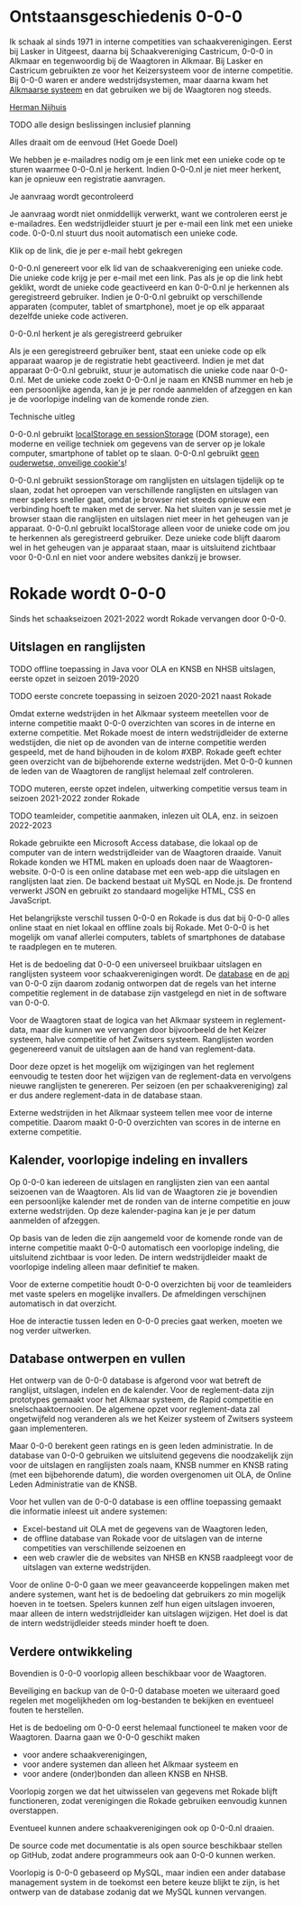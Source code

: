 # Ontstaansgeschiedenis 0-0-0

Ik schaak al sinds 1971 in interne competities van schaakverenigingen. 
Eerst bij Lasker in Uitgeest, daarna bij Schaakvereniging Castricum, 0-0-0 in Alkmaar en tegenwoordig bij de Waagtoren in Alkmaar.
Bij Lasker en Castricum gebruikten ze voor het Keizersysteem voor de interne competitie.
Bij 0-0-0 waren er andere wedstrijdsystemen, maar daarna kwam het 
[Alkmaarse systeem](https://www.waagtoren.nl/timeline/2009-september-het-alkmaarse-systeem/) en dat gebruiken we bij de Waagtoren nog steeds.

[Herman Nijhuis](https://www.waagtoren.nl/2020/08/29/herman-nijhuis-erelid-van-de-waagtoren/)

TODO alle design beslissingen inclusief planning

Alles draait om de eenvoud
(Het Goede Doel)

We hebben je e-mailadres nodig om je een link met een unieke code op te sturen waarmee 0-0-0.nl je herkent.
Indien 0-0-0.nl je niet meer herkent, kan je opnieuw een registratie aanvragen.

Je aanvraag wordt gecontroleerd

Je aanvraag wordt niet onmiddellijk verwerkt, want we controleren eerst je e-mailadres.
Een wedstrijdleider stuurt je per e-mail een link met een unieke code.
0-0-0.nl stuurt dus nooit automatisch een unieke code.

Klik op de link, die je per e-mail hebt gekregen

0-0-0.nl genereert voor elk lid van de schaakvereniging een unieke code.
Die unieke code krijg je per e-mail met een link.
Pas als je op die link hebt geklikt, wordt de unieke code geactiveerd en
kan 0-0-0.nl je herkennen als geregistreerd gebruiker.
Indien je 0-0-0.nl gebruikt op verschillende apparaten (computer, tablet of smartphone),
moet je op elk apparaat dezelfde unieke code activeren.

0-0-0.nl herkent je als geregistreerd gebruiker

Als je een geregistreerd gebruiker bent, staat een unieke code op elk apparaat waarop je de registratie hebt geactiveerd.
Indien je met dat apparaat 0-0-0.nl gebruikt, stuur je automatisch die unieke code naar 0-0-0.nl.
Met de unieke code zoekt 0-0-0.nl je naam en KNSB nummer en
heb je een persoonlijke agenda, kan je je per ronde aanmelden of afzeggen
en kan je de voorlopige indeling van de komende ronde zien.

Technische uitleg

0-0-0.nl gebruikt [localStorage en sessionStorage](https://developer.mozilla.org/en-US/docs/Web/API/Web_Storage_API)
(DOM storage), een moderne en veilige techniek om gegevens van de server op je lokale computer, smartphone of tablet op te slaan.
0-0-0.nl gebruikt [geen ouderwetse, onveilige cookie's](https://blog.google/products/chrome/updated-timeline-privacy-sandbox-milestones/)!

0-0-0.nl gebruikt sessionStorage om ranglijsten en uitslagen tijdelijk op te slaan,
zodat het oproepen van verschillende ranglijsten en uitslagen van meer spelers sneller gaat,
omdat je browser niet steeds opnieuw een verbinding hoeft te maken met de server.
Na het sluiten van je sessie met je browser staan die ranglijsten en uitslagen niet meer in het geheugen van je apparaat.
0-0-0.nl gebruikt localStorage alleen voor de unieke code om jou te herkennen als geregistreerd gebruiker.
Deze unieke code blijft daarom wel in het geheugen van je apparaat staan,
maar is uitsluitend zichtbaar voor 0-0-0.nl en niet voor andere websites dankzij je browser.
            </p>
        </details>
    </details>

# Rokade wordt 0-0-0

Sinds het schaakseizoen 2021-2022 wordt Rokade vervangen door 0-0-0.

## Uitslagen en ranglijsten

TODO offline toepassing in Java voor OLA en KNSB en NHSB uitslagen, eerste opzet in seizoen 2019-2020

TODO eerste concrete toepassing in seizoen 2020-2021 naast Rokade

Omdat externe wedstrijden in het Alkmaar systeem meetellen voor de interne competitie maakt 0-0-0 overzichten van scores in de interne en externe competitie. 
Met Rokade moest de intern wedstrijdleider de externe wedstijden, die niet op de avonden van de interne competitie werden gespeeld, 
met de hand bijhouden in de kolom #XBP. 
Rokade geeft echter geen overzicht van de bijbehorende externe wedstrijden. 
Met 0-0-0 kunnen de leden van de Waagtoren de ranglijst helemaal zelf controleren.

TODO muteren, eerste opzet indelen, uitwerking competitie versus team in seizoen 2021-2022 zonder Rokade

TODO teamleider, competitie aanmaken, inlezen uit OLA, enz. in seizoen 2022-2023

Rokade gebruikte een Microsoft Access database, die lokaal op de computer van de intern wedstrijdleider van de Waagtoren draaide. 
Vanuit Rokade konden we HTML maken en uploads doen naar de Waagtoren-website.
0-0-0 is een online database met een web-app die uitslagen en ranglijsten laat zien. 
De backend bestaat uit MySQL en Node.js. De frontend verwerkt JSON en gebruikt zo standaard mogelijke HTML, CSS en JavaScript.

Het belangrijkste verschil tussen 0-0-0 en Rokade is dus dat bij 0-0-0 alles online staat en niet lokaal en offline zoals bij Rokade. 
Met 0-0-0 is het mogelijk om vanaf allerlei computers, tablets of smartphones de database te raadplegen en te muteren.

Het is de bedoeling dat 0-0-0 een universeel bruikbaar uitslagen en ranglijsten systeem voor schaakverenigingen wordt. 
De [database](doc/database.md) en de [api](doc/api.md) van 0-0-0 zijn daarom zodanig ontworpen 
dat de regels van het interne competitie reglement in de database zijn vastgelegd en niet in de software van 0-0-0.

Voor de Waagtoren staat de logica van het Alkmaar systeem in reglement-data, maar die kunnen we vervangen door 
bijvoorbeeld de het Keizer systeem, halve competitie of het Zwitsers systeem.
Ranglijsten worden gegenereerd vanuit de uitslagen aan de hand van reglement-data. 

Door deze opzet is het mogelijk om wijzigingen van het reglement eenvoudig te testen door het wijzigen van de reglement-data 
en vervolgens nieuwe ranglijsten te genereren. 
Per seizoen (en per schaakvereniging) zal er dus andere reglement-data in de database staan. 

Externe wedstrijden in het Alkmaar systeem tellen mee voor de interne competitie.
Daarom maakt 0-0-0 overzichten van scores in de interne en externe competitie.
 
## Kalender, voorlopige indeling en invallers

Op 0-0-0 kan iedereen de uitslagen en ranglijsten zien van een aantal seizoenen van de Waagtoren. 
Als lid van de Waagtoren zie je bovendien een persoonlijke kalender met de ronden van de interne competitie 
en jouw externe wedstrijden. 
Op deze kalender-pagina kan je je per datum aanmelden of afzeggen.

Op basis van de leden die zijn aangemeld voor de komende ronde van de interne competitie maakt 0-0-0 automatisch een voorlopige indeling, 
die uitsluitend zichtbaar is voor leden. De intern wedstrijdleider maakt de voorlopige indeling alleen maar definitief te maken.

Voor de externe competitie houdt 0-0-0 overzichten bij voor de teamleiders met vaste spelers en mogelijke invallers. 
De afmeldingen verschijnen automatisch in dat overzicht.

Hoe de interactie tussen leden en 0-0-0 precies gaat werken, moeten we nog verder uitwerken.

## Database ontwerpen en vullen

Het ontwerp van de 0-0-0 database is afgerond voor wat betreft de ranglijst, uitslagen, indelen en de kalender. 
Voor de reglement-data zijn prototypes gemaakt voor het Alkmaar systeem, de Rapid competitie en snelschaaktoernooien. 
De algemene opzet voor reglement-data zal ongetwijfeld nog veranderen als we het Keizer systeem of Zwitsers systeem gaan implementeren.

Maar 0-0-0 berekent geen ratings en is geen leden administratie. 
In de database van 0-0-0 gebruiken we uitsluitend gegevens die noodzakelijk zijn voor de uitslagen en ranglijsten 
zoals naam, KNSB nummer en KNSB rating (met een bijbehorende datum), die worden overgenomen uit OLA, de Online Leden Administratie van de KNSB. 

Voor het vullen van de 0-0-0 database is een offline toepassing gemaakt die informatie inleest uit andere systemen:
- Excel-bestand uit OLA met de gegevens van de Waagtoren leden, 
- de offline database van Rokade voor de uitslagen van de interne competities van verschillende seizoenen en
- een web crawler die de websites van NHSB en KNSB raadpleegt voor de uitslagen van externe wedstrijden.

Voor de online 0-0-0 gaan we meer geavanceerde koppelingen maken met andere systemen, 
want het is de bedoeling dat gebruikers zo min mogelijk hoeven in te toetsen. 
Spelers kunnen zelf hun eigen uitslagen invoeren, maar alleen de intern wedstrijdleider kan uitslagen wijzigen. 
Het doel is dat de intern wedstrijdleider steeds minder hoeft te doen.

## Verdere ontwikkeling
Bovendien is 0-0-0 voorlopig alleen beschikbaar voor de Waagtoren.

Beveiliging en backup van de 0-0-0 database moeten we uiteraard goed regelen met mogelijkheden om log-bestanden te bekijken en eventueel fouten te herstellen.

Het is de bedoeling om 0-0-0 eerst helemaal functioneel te maken voor de Waagtoren. Daarna gaan we 0-0-0 geschikt maken 
- voor andere schaakverenigingen, 
- voor andere systemen dan alleen het Alkmaar systeem en 
- voor andere (onder)bonden dan alleen KNSB en NHSB.

Voorlopig zorgen we dat het uitwisselen van gegevens met Rokade blijft functioneren, zodat verenigingen die Rokade gebruiken eenvoudig kunnen overstappen.

Eventueel kunnen andere schaakverenigingen ook op 0-0-0.nl draaien.

De source code met documentatie is als open source beschikbaar stellen op GitHub, zodat andere programmeurs ook aan 0-0-0 kunnen werken.

Voorlopig is 0-0-0 gebaseerd op MySQL, maar indien een ander database management system in de toekomst een betere keuze blijkt te zijn, 
is het ontwerp van de database zodanig dat we MySQL kunnen vervangen.